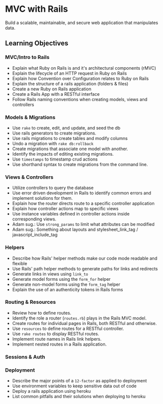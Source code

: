 # MVC with Rails

Build a scalable, maintainable, and secure web application that manipulates data.

## Learning Objectives

### MVC/Intro to Rails
- Explain what Ruby on Rails is and it's architectural components (rMVC)
- Explain the lifecycle of an HTTP request in Ruby on Rails
- Explain how Convention over Configuration relates to Ruby on Rails
- Explain the structure of a rails application (folders & files)
- Create a new Ruby on Rails application
- Create a Rails App with a RESTful interface
- Follow Rails naming conventions when creating models, views and controllers

### Models & Migrations

- Use `rake` to create, edit, and update, and seed the db
- Use rails generators to create migrations.
- Use rails migrations to create tables and modify columns
- Undo a migration with `rake db:rollback`
- Create migrations that associate one model with another.
- Identify the impacts of editing existing migrations.
- Use `timestamps` to timestamp crud actions
- Use shorthand syntax to create migrations from the command line.

### Views & Controllers
- Utilize controllers to query the database
- Use error driven development in Rails to identify common errors and implement solutions for them.
- Explain how the router directs route to a specific controller application
- Explain how controller actions map to specific views
- Use instance variables defined in controller actions inside corresponding views.
- Adam sug.: Use `strong_params` to limit what attributes can be modified
- Adam sug.: Something about layouts and stylesheet_link_tag / javascript_include_tag

### Helpers

- Describe how Rails' helper methods make our code mode readable and flexible
- Use Rails' path helper methods to generate paths for links and redirects
- Generate links in views using `link_to`
- Generate model forms using the `form_for` helper
- Generate non-model forms using  the `form_tag` helper
- Explain the use of an authenticity tokens in Rails forms

### Routing & Resources
- Review how to define routes.
- Identify the role a router (`routes.rb`) plays in the Rails MVC model.
- Create routes for individual pages in Rails, both RESTful and otherwise.
- Use `resources` to define routes for a RESTful controller.
- Use `rake routes` to display RESTful routes.
- Implement route names in Rails link helpers.
- Implement nested routes in a Rails application.

### Sessions & Auth

### Deployment

- Describe the major points of a `12-factor` as applied to deployment
- Use environment variables to keep sensitive data out of code
- Deploy a rails application using heroku
- List common pitfalls and their solutions when deploying to heroku
